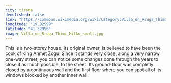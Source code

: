 ```yaml
---
city: tirana
demolished: false
link: "https://commons.wikimedia.org/wiki/Category:Villa_on_Rruga_Thimi_Mitko"
longitude: "19.82599"
latitude: "41.32956"
image: Villa_on_Rruga_Thimi_Mitko_small.jpg
---
```

This is a two-storey house. Its original owner, is believed to have been the cook of King Ahmet Zogu. Since it stands very close, along a very narrow one-way street, you can notice some changes done through the years to close it as much possible, to the street. Its ground-floor was completly closed by a continuous wall and the first floor where you can spot all of its windows blocked by another inner wall.